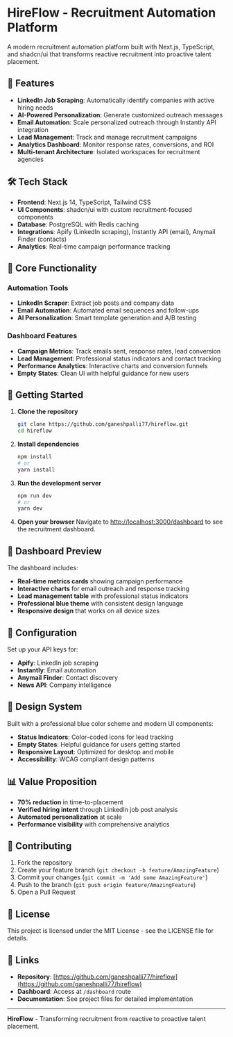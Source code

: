 # HireFlow - Recruitment Automation Platform

A modern recruitment automation platform built with Next.js, TypeScript, and shadcn/ui that transforms reactive recruitment into proactive talent placement.

## 🚀 Features

- **LinkedIn Job Scraping**: Automatically identify companies with active hiring needs
- **AI-Powered Personalization**: Generate customized outreach messages
- **Email Automation**: Scale personalized outreach through Instantly API integration
- **Lead Management**: Track and manage recruitment campaigns
- **Analytics Dashboard**: Monitor response rates, conversions, and ROI
- **Multi-tenant Architecture**: Isolated workspaces for recruitment agencies

## 🛠 Tech Stack

- **Frontend**: Next.js 14, TypeScript, Tailwind CSS
- **UI Components**: shadcn/ui with custom recruitment-focused components
- **Database**: PostgreSQL with Redis caching
- **Integrations**: Apify (LinkedIn scraping), Instantly API (email), Anymail Finder (contacts)
- **Analytics**: Real-time campaign performance tracking

## 🎯 Core Functionality

### Automation Tools
- **LinkedIn Scraper**: Extract job posts and company data
- **Email Automation**: Automated email sequences and follow-ups  
- **AI Personalization**: Smart template generation and A/B testing

### Dashboard Features
- **Campaign Metrics**: Track emails sent, response rates, lead conversion
- **Lead Management**: Professional status indicators and contact tracking  
- **Performance Analytics**: Interactive charts and conversion funnels
- **Empty States**: Clean UI with helpful guidance for new users

## 🚀 Getting Started

1. **Clone the repository**
   ```bash
   git clone https://github.com/ganeshpalli77/hireflow.git
   cd hireflow
   ```

2. **Install dependencies**
   ```bash
   npm install
   # or
   yarn install
   ```

3. **Run the development server**
   ```bash
   npm run dev
   # or
   yarn dev
   ```

4. **Open your browser**
   Navigate to [http://localhost:3000/dashboard](http://localhost:3000/dashboard) to see the recruitment dashboard.

## 📱 Dashboard Preview

The dashboard includes:
- **Real-time metrics cards** showing campaign performance
- **Interactive charts** for email outreach and response tracking
- **Lead management table** with professional status indicators
- **Professional blue theme** with consistent design language
- **Responsive design** that works on all device sizes

## 🔧 Configuration

Set up your API keys for:
- **Apify**: LinkedIn job scraping
- **Instantly**: Email automation
- **Anymail Finder**: Contact discovery
- **News API**: Company intelligence

## 🎨 Design System

Built with a professional blue color scheme and modern UI components:
- **Status Indicators**: Color-coded icons for lead tracking
- **Empty States**: Helpful guidance for users getting started  
- **Responsive Layout**: Optimized for desktop and mobile
- **Accessibility**: WCAG compliant design patterns

## 📊 Value Proposition

- **70% reduction** in time-to-placement
- **Verified hiring intent** through LinkedIn job post analysis
- **Automated personalization** at scale
- **Performance visibility** with comprehensive analytics

## 🤝 Contributing

1. Fork the repository
2. Create your feature branch (`git checkout -b feature/AmazingFeature`)
3. Commit your changes (`git commit -m 'Add some AmazingFeature'`)
4. Push to the branch (`git push origin feature/AmazingFeature`)
5. Open a Pull Request

## 📄 License

This project is licensed under the MIT License - see the LICENSE file for details.

## 🔗 Links

- **Repository**: [https://github.com/ganeshpalli77/hireflow](https://github.com/ganeshpalli77/hireflow)
- **Dashboard**: Access at `/dashboard` route
- **Documentation**: See project files for detailed implementation

---

**HireFlow** - Transforming recruitment from reactive to proactive talent placement.